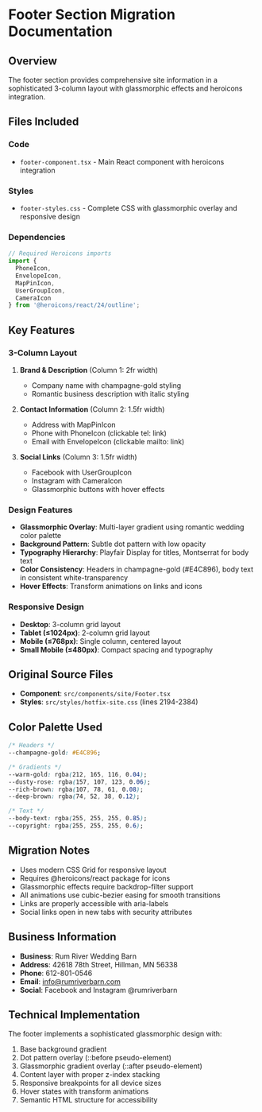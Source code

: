 # Footer Section Migration Documentation

## Overview
The footer section provides comprehensive site information in a sophisticated 3-column layout with glassmorphic effects and heroicons integration.

## Files Included

### Code
- `footer-component.tsx` - Main React component with heroicons integration

### Styles
- `footer-styles.css` - Complete CSS with glassmorphic overlay and responsive design

### Dependencies
```typescript
// Required Heroicons imports
import { 
  PhoneIcon, 
  EnvelopeIcon, 
  MapPinIcon,
  UserGroupIcon,
  CameraIcon 
} from '@heroicons/react/24/outline';
```

## Key Features

### 3-Column Layout
1. **Brand & Description** (Column 1: 2fr width)
   - Company name with champagne-gold styling
   - Romantic business description with italic styling

2. **Contact Information** (Column 2: 1.5fr width)
   - Address with MapPinIcon
   - Phone with PhoneIcon (clickable tel: link)
   - Email with EnvelopeIcon (clickable mailto: link)

3. **Social Links** (Column 3: 1.5fr width)
   - Facebook with UserGroupIcon
   - Instagram with CameraIcon
   - Glassmorphic buttons with hover effects

### Design Features
- **Glassmorphic Overlay**: Multi-layer gradient using romantic wedding color palette
- **Background Pattern**: Subtle dot pattern with low opacity
- **Typography Hierarchy**: Playfair Display for titles, Montserrat for body text
- **Color Consistency**: Headers in champagne-gold (#E4C896), body text in consistent white-transparency
- **Hover Effects**: Transform animations on links and icons

### Responsive Design
- **Desktop**: 3-column grid layout
- **Tablet (≤1024px)**: 2-column grid layout  
- **Mobile (≤768px)**: Single column, centered layout
- **Small Mobile (≤480px)**: Compact spacing and typography

## Original Source Files
- **Component**: `src/components/site/Footer.tsx`
- **Styles**: `src/styles/hotfix-site.css` (lines 2194-2384)

## Color Palette Used
```css
/* Headers */
--champagne-gold: #E4C896;

/* Gradients */
--warm-gold: rgba(212, 165, 116, 0.04);
--dusty-rose: rgba(157, 107, 123, 0.06);
--rich-brown: rgba(107, 78, 61, 0.08);
--deep-brown: rgba(74, 52, 38, 0.12);

/* Text */
--body-text: rgba(255, 255, 255, 0.85);
--copyright: rgba(255, 255, 255, 0.6);
```

## Migration Notes
- Uses modern CSS Grid for responsive layout
- Requires @heroicons/react package for icons
- Glassmorphic effects require backdrop-filter support
- All animations use cubic-bezier easing for smooth transitions
- Links are properly accessible with aria-labels
- Social links open in new tabs with security attributes

## Business Information
- **Business**: Rum River Wedding Barn
- **Address**: 42618 78th Street, Hillman, MN 56338
- **Phone**: 612-801-0546
- **Email**: info@rumriverbarn.com
- **Social**: Facebook and Instagram @rumriverbarn

## Technical Implementation
The footer implements a sophisticated glassmorphic design with:
1. Base background gradient
2. Dot pattern overlay (::before pseudo-element)
3. Glassmorphic gradient overlay (::after pseudo-element)
4. Content layer with proper z-index stacking
5. Responsive breakpoints for all device sizes
6. Hover states with transform animations
7. Semantic HTML structure for accessibility